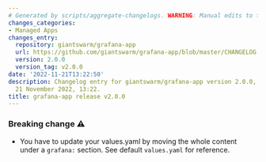 ```yaml
---
# Generated by scripts/aggregate-changelogs. WARNING: Manual edits to this files will be overwritten.
changes_categories:
- Managed Apps
changes_entry:
  repository: giantswarm/grafana-app
  url: https://github.com/giantswarm/grafana-app/blob/master/CHANGELOG.md#200---2022-11-21
  version: 2.0.0
  version_tag: v2.0.0
date: '2022-11-21T13:22:50'
description: Changelog entry for giantswarm/grafana-app version 2.0.0, published on
  21 November 2022, 13:22.
title: grafana-app release v2.0.0
---
```


### Breaking change ⚠️
- You have to update your values.yaml by moving the whole content under a `grafana:` section. See default `values.yaml` for reference.
